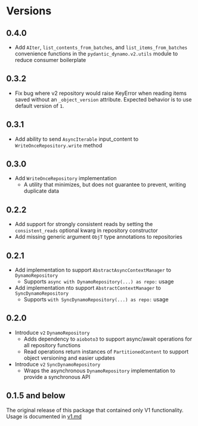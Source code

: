 # Versions

## 0.4.0
* Add `AIter`, `list_contents_from_batches`, and `list_items_from_batches` convenience functions
in the `pydantic_dynamo.v2.utils` module to reduce consumer boilerplate

## 0.3.2
* Fix bug where v2 repository would raise KeyError when reading items saved without 
an `_object_version` attribute. Expected behavior is to use default version of `1`.

## 0.3.1
* Add ability to send `AsyncIterable` input_content to `WriteOnceRepository.write` method

## 0.3.0
* Add `WriteOnceRepository` implementation
  * A utility that minimizes, but does not guarantee to prevent, writing duplicate data

## 0.2.2
* Add support for strongly consistent reads by setting the `consistent_reads` optional kwarg in repository constructor
* Add missing generic argument `ObjT` type annotations to repositories


## 0.2.1
* Add implementation to support `AbstractAsyncContextManager` to `DynamoRepository`
  * Supports `async with DynamoRepository(...) as repo:` usage
* Add implementation nto support `AbstractContextManager` to `SyncDynamoRepository`
  * Supports `with SyncDynamoRepository(...) as repo:` usage


## 0.2.0

* Introduce `v2` `DynamoRepository`
  * Adds dependency to `aioboto3` to support async/await operations for all repository functions
  * Read operations return instances of `PartitionedContent` to support object versioning and easier updates
* Introduce `v2` `SyncDynamoRepository`
  * Wraps the asynchronous `DynamoRepository` implementation to provide a synchronous API

## 0.1.5 and below

The original release of this package that contained only V1 functionality.
Usage is documented in [v1.md](./docs/v1.md)
